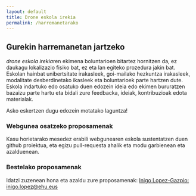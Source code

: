 ```yaml
---
layout: default
title: Drone eskola irekia
permalink: /harremanetarako
---
```


<h2 class="project-tagline">Gurekin harremanetan jartzeko</h2>

<i>drone eskola irekia</i>ren ekimena boluntarioen bitartez hornitzen da, ez daukagu lokalizazio fisiko bat, ez eta lan egiteko prozedura jakin bat.
Eskolan hainbat unibertsitate irakasleek, goi-mailako hezkuntza irakasleek, modalitate desberdinetako ikasleek eta boluntarioek parte hartzen dute.
Eskola indartuko edo osatuko duen edozein ideia edo ekimen bururatzen bazaizu parte hartu eta bidali zure feedbacka, ideiak, kontribuzioak edota materialak.

Asko eskertzen dugu edozein motatako laguntza!

<h3 class="project-tagline">Webgunea osatzeko proposamenak</h3>

Kasu horietarako mesedez erabili webgunearen eskola sustentatzen duen github proiektua, eta egizu pull-requesta ahalik eta modu garbienean eta azalduenean.

<h3 class="project-tagline">Bestelako proposamenak</h3>

Idatzi zuzenean hona eta azaldu zure proposamenak: <a href="mailto:inigo.lopez@ehu.eus"> Inigo Lopez-Gazpio: inigo.lopez@ehu.eus </a>



